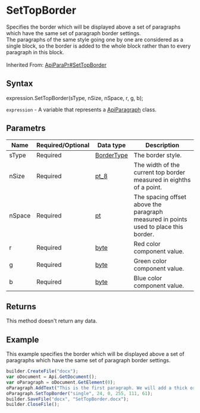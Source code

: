 # SetTopBorder

Specifies the border which will be displayed above a set of paragraphs which have the same set of paragraph border settings.
<br>The paragraphs of the same style going one by one are considered as a single block, so the border is added to the whole block rather than to every paragraph in this block.<br><br>Inherited From: [ApiParaPr#SetTopBorder](../../ApiParaPr/Methods/SetTopBorder.md)

## Syntax

expression.SetTopBorder(sType, nSize, nSpace, r, g, b);

`expression` - A variable that represents a [ApiParagraph](../ApiParagraph.md) class.

## Parametrs

| **Name** | **Required/Optional** | **Data type** | **Description** |
| ------------- | ------------- | ------------- | ------------- |
| sType | Required | [BorderType](../../../Enumerations/BorderType.md) | The border style. |
| nSize | Required | [pt_8](../../../Enumerations/pt_8.md) | The width of the current top border measured in eighths of a point. |
| nSpace | Required | [pt](../../../Enumerations/pt.md) | The spacing offset above the paragraph measured in points used to place this border. |
| r | Required | [byte](../../../Enumerations/byte.md) | Red color component value. |
| g | Required | [byte](../../../Enumerations/byte.md) | Green color component value. |
| b | Required | [byte](../../../Enumerations/byte.md) | Blue color component value. |

## Returns

This method doesn't return any data.

## Example

This example specifies the border which will be displayed above a set of paragraphs which have the same set of paragraph border settings.

```javascript
builder.CreateFile("docx");
var oDocument = Api.GetDocument();
var oParagraph = oDocument.GetElement(0);
oParagraph.AddText("This is the first paragraph. We will add a thick orange border above it.");
oParagraph.SetTopBorder("single", 24, 0, 255, 111, 61);
builder.SaveFile("docx", "SetTopBorder.docx");
builder.CloseFile();
```
